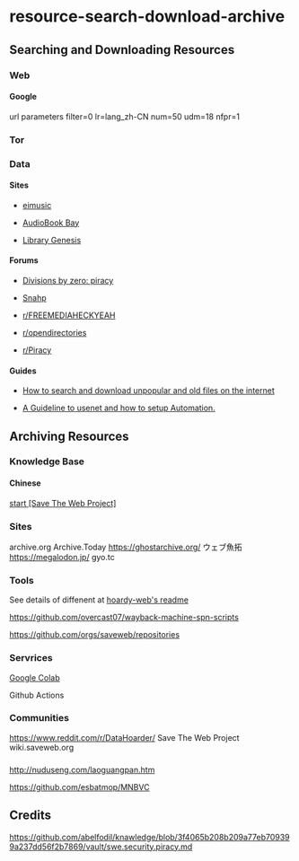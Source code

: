 # resource-search-download-archive

## Searching and Downloading Resources

### Web

#### Google
url parameters
filter=0 lr=lang_zh-CN num=50 udm=18 nfpr=1

### Tor

### Data

#### Sites

- [eimusic](https://eimusics.com/)

- [AudioBook Bay](https://audiobookbay.li/)

- [Library Genesis](https://libgen.is/)

#### Forums

- [Divisions by zero: piracy](https://lemmy.dbzer0.com/c/piracy)

- [Snahp](https://fora.snahp.eu/)

- [r/FREEMEDIAHECKYEAH](https://www.reddit.com/r/FREEMEDIAHECKYEAH/wiki/index/)

- [r/opendirectories](https://www.reddit.com/r/opendirectories)

- [r/Piracy](https://www.reddit.com/r/Piracy/wiki/megathread/)

#### Guides

- [How to search and download unpopular and old files on the internet](https://medium.com/@ValdikSS/how-to-search-and-download-unpopular-and-old-files-on-the-internet-e5947ef507ba)

- [A Guideline to usenet and how to setup Automation.](https://docs.google.com/document/d/1TwUrRj982WlWUhrxvMadq6gdH0mPW0CGtHsTOFWprCo/edit)

## Archiving Resources

### Knowledge Base

#### Chinese

[start [Save The Web Project]](https://wiki.saveweb.org/start)

### Sites

archive.org
Archive.Today
https://ghostarchive.org/
ウェブ魚拓 https://megalodon.jp/ gyo.tc

### Tools

See details of diffenent at [hoardy-web's readme](https://github.com/Own-Data-Privateer/hoardy-web)

https://github.com/overcast07/wayback-machine-spn-scripts

https://github.com/orgs/saveweb/repositories

### Servrices

[Google Colab](https://colab.research.google.com/)

Github Actions

### Communities

https://www.reddit.com/r/DataHoarder/
Save The Web Project wiki.saveweb.org

###

http://nuduseng.com/laoguangpan.htm

https://github.com/esbatmop/MNBVC

## Credits

https://github.com/abelfodil/knawledge/blob/3f4065b208b209a77eb709399a237dd56f2b7869/vault/swe.security.piracy.md
